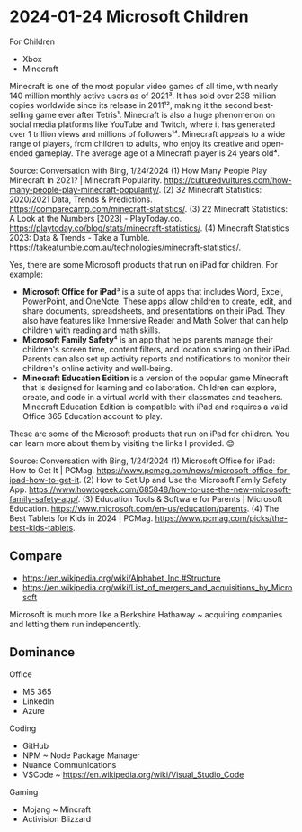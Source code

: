 # 2024-01-24 Microsoft Children

For Children

* Xbox
* Minecraft

Minecraft is one of the most popular video games of all time, with nearly 140 million monthly active users as of 2021³. It has sold over 238 million copies worldwide since its release in 2011¹², making it the second best-selling game ever after Tetris¹. Minecraft is also a huge phenomenon on social media platforms like YouTube and Twitch, where it has generated over 1 trillion views and millions of followers¹⁴. Minecraft appeals to a wide range of players, from children to adults, who enjoy its creative and open-ended gameplay. The average age of a Minecraft player is 24 years old⁴.

Source: Conversation with Bing, 1/24/2024
(1) How Many People Play Minecraft In 2021? | Minecraft Popularity. https://culturedvultures.com/how-many-people-play-minecraft-popularity/.
(2) 32 Minecraft Statistics: 2020/2021 Data, Trends & Predictions. https://comparecamp.com/minecraft-statistics/.
(3) 22 Minecraft Statistics: A Look at the Numbers [2023] - PlayToday.co. https://playtoday.co/blog/stats/minecraft-statistics/.
(4) Minecraft Statistics 2023: Data & Trends - Take a Tumble. https://takeatumble.com.au/technologies/minecraft-statistics/.

Yes, there are some Microsoft products that run on iPad for children. For example:

* **Microsoft Office for iPad**³ is a suite of apps that includes Word, Excel, PowerPoint, and OneNote. These apps allow children to create, edit, and share documents, spreadsheets, and presentations on their iPad. They also have features like Immersive Reader and Math Solver that can help children with reading and math skills.
* **Microsoft Family Safety**⁴ is an app that helps parents manage their children's screen time, content filters, and location sharing on their iPad. Parents can also set up activity reports and notifications to monitor their children's online activity and well-being.
* **Minecraft Education Edition** is a version of the popular game Minecraft that is designed for learning and collaboration. Children can explore, create, and code in a virtual world with their classmates and teachers. Minecraft Education Edition is compatible with iPad and requires a valid Office 365 Education account to play.

These are some of the Microsoft products that run on iPad for children. You can learn more about them by visiting the links I provided. 😊

Source: Conversation with Bing, 1/24/2024
(1) Microsoft Office for iPad: How to Get It | PCMag. https://www.pcmag.com/news/microsoft-office-for-ipad-how-to-get-it.
(2) How to Set Up and Use the Microsoft Family Safety App. https://www.howtogeek.com/685848/how-to-use-the-new-microsoft-family-safety-app/.
(3) Education Tools & Software for Parents | Microsoft Education. https://www.microsoft.com/en-us/education/parents.
(4) The Best Tablets for Kids in 2024 | PCMag. https://www.pcmag.com/picks/the-best-kids-tablets.


## Compare

* https://en.wikipedia.org/wiki/Alphabet_Inc.#Structure
* https://en.wikipedia.org/wiki/List_of_mergers_and_acquisitions_by_Microsoft

Microsoft is much more like a Berkshire Hathaway ~ acquiring companies and letting them run independently.

## Dominance

Office

* MS 365
* LinkedIn
* Azure


Coding

* GitHub
* NPM ~ Node Package Manager
* Nuance Communications
* VSCode ~ https://en.wikipedia.org/wiki/Visual_Studio_Code

Gaming

* Mojang ~ Mincraft
* Activision Blizzard